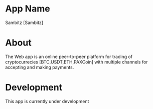 # App Name

Sambitz [Sambitz]

# About
The Web app is an online peer-to-peer platform for trading of cryptocurrecies [BTC,USDT,ETH,PAXCoin] with multiple channels for accepting and making payments.

# Development
This app is currently under development